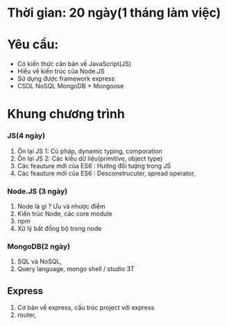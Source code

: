 # Thời gian: 20 ngày\(1 tháng làm việc\)

# Yêu cầu:

* Có kiến thức căn bản về JavaScript\(JS\)
* Hiểu về kiến trúc của Node.JS
* Sử dụng được framework express 
* CSDL NoSQL MongoDB + Mongoose

# Khung chương trình

### JS\(4 ngày\)

1. Ôn lại JS 1: Cú pháp, dynamic typing,  comporation
2. Ôn lại JS 2: Các kiểu dữ liệu\(primitive, object type\)
3. Các feauture mới của ES6 : Hướng đổi tượng trong JS
4. Các feauture mới của ES6 : Desconstrucuter, spread operator, 

### Node.JS \(3 ngày\)

1. Node là gì ? Ưu và nhược điểm
2. Kiến trúc Node, các core module 
3. npm
4. Xử lý bất đồng bộ trong node

### MongoDB\(2 ngày\)

1. SQL và NoSQL, 
2. Query language, mongo shell / studio 3T

## Express

1. Cơ bản về express, cấu trúc project với express
2. router, 



